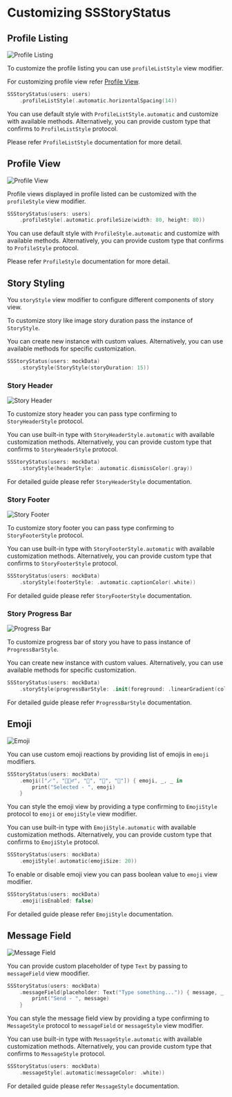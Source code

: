 # Customizing SSStoryStatus

## Profile Listing

![Profile Listing](https://github.com/SimformSolutionsPvtLtd/SSStoryStatus/assets/147126103/f9c61c56-5e2c-4871-8a38-d83d9b3be077)

To customize the profile listing you can use `profileListStyle` view modifier.

For customizing profile view refer [Profile View](#profile-view).

```swift
SSStoryStatus(users: users)
    .profileListStyle(.automatic.horizontalSpacing(14))
```

You can use default style with `ProfileListStyle.automatic` and customize with available methods.
Alternatively, you can provide custom type that confirms to `ProfileListStyle` protocol.

Please refer `ProfileListStyle` documentation for more detail.

## Profile View

![Profile View](https://github.com/SimformSolutionsPvtLtd/SSStoryStatus/assets/147126103/3632406f-f22d-4112-b4ee-4d790be98d2c)

Profile views displayed in profile listed can be customized with the `profileStyle` view modifier.

```swift
SSStoryStatus(users: users)
    .profileStyle(.automatic.profileSize(width: 80, height: 80))
```

You can use default style with `ProfileStyle.automatic` and customize with available methods.
Alternatively, you can provide custom type that confirms to `ProfileStyle` protocol.

Please refer `ProfileStyle` documentation for more detail.

## Story Styling

You `storyStyle` view modifier to configure different components of story view.

To customize story like image story duration pass the instance of `StoryStyle`.

You can create new instance with custom values.
Alternatively, you can use available methods for specific customization.

```swift
SSStoryStatus(users: mockData)
    .storyStyle(StoryStyle(storyDuration: 15))
```

### Story Header

![Story Header](https://github.com/SimformSolutionsPvtLtd/SSStoryStatus/assets/147126103/ba50c961-8e6a-4ba4-ad02-d66ae69f3ee3)

To customize story header you can pass type confirming to `StoryHeaderStyle` protocol.

You can use built-in type with `StoryHeaderStyle.automatic` with available customization methods.
Alternatively, you can provide custom type that confirms to `StoryHeaderStyle` protocol.

```swift
SSStoryStatus(users: mockData)
    .storyStyle(headerStyle: .automatic.dismissColor(.gray))
```

For detailed guide please refer `StoryHeaderStyle` documentation.

### Story Footer

![Story Footer](https://github.com/SimformSolutionsPvtLtd/SSStoryStatus/assets/147126103/0936b7f5-c354-4b21-bc8b-95cf3b647db0)

To customize story footer you can pass type confirming to `StoryFooterStyle` protocol.

You can use built-in type with `StoryFooterStyle.automatic` with available customization methods.
Alternatively, you can provide custom type that confirms to `StoryFooterStyle` protocol.

```swift
SSStoryStatus(users: mockData)
    .storyStyle(footerStyle: .automatic.captionColor(.white))
```

For detailed guide please refer `StoryFooterStyle` documentation.

### Story Progress Bar

![Progress Bar](https://github.com/SimformSolutionsPvtLtd/SSStoryStatus/assets/147126103/ea8ca824-5bb5-4885-8dfc-23f994382fa6)

To customize progress bar of story you have to pass instance of `ProgressBarStyle`.

You can create new instance with custom values.
Alternatively, you can use available methods for specific customization.

```swift
SSStoryStatus(users: mockData)
    .storyStyle(progressBarStyle: .init(foreground: .linearGradient(colors: [.green, .orange], startPoint: .leading, endPoint: .trailing)))
```

For detailed guide please refer `ProgressBarStyle` documentation.

## Emoji

![Emoji](https://github.com/SimformSolutionsPvtLtd/SSStoryStatus/assets/147126103/33a31456-c9bc-44c0-9cb3-5d1c2fdd0bc2)

You can use custom emoji reactions by providing list of emojis  in `emoji` modifiers.

```swift
SSStoryStatus(users: mockData)
    .emoji(["🪄", "🧙🏼‍♂️", "🔮", "🧚", "🦉"]) { emoji, _, _ in
        print("Selected - ", emoji)
    }
```

You can style the emoji view by providing a type confirming to `EmojiStyle` protocol to `emoji` or `emojiStyle` view modifier.

You can use built-in type with `EmojiStyle.automatic` with available customization methods.
Alternatively, you can provide custom type that confirms to `EmojiStyle` protocol.

```swift
SSStoryStatus(users: mockData)
    .emojiStyle(.automatic(emojiSize: 20))
```

To enable or disable emoji view you can pass boolean value to `emoji` view modifier.

```swift
SSStoryStatus(users: mockData)
    .emoji(isEnabled: false)
```

For detailed guide please refer `EmojiStyle` documentation.

## Message Field

![Message Field](https://github.com/SimformSolutionsPvtLtd/SSStoryStatus/assets/147126103/0d0597c4-9d47-4e33-9f80-62453cb9d820)

You can provide custom placeholder of type `Text` by passing to `messageField` view moodifier.

```swift
SSStoryStatus(users: mockData)
    .messageField(placeholder: Text("Type something...")) { message, _, _ in
        print("Send - ", message)
    }
```

You can style the message field view by providing a type confirming to `MessageStyle` protocol to `messageField` or `messageStyle` view modifier.

You can use built-in type with `MessageStyle.automatic` with available customization methods.
Alternatively, you can provide custom type that confirms to `MessageStyle` protocol.

```swift
SSStoryStatus(users: mockData)
    .messageStyle(.automatic(messageColor: .white))
```

For detailed guide please refer `MessageStyle` documentation.
